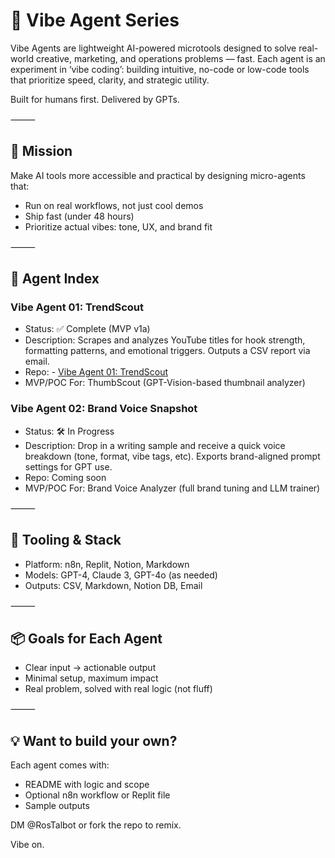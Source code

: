 # 🧠 Vibe Agent Series

Vibe Agents are lightweight AI-powered microtools designed to solve real-world creative, marketing, and operations problems — fast. Each agent is an experiment in ‘vibe coding’: building intuitive, no-code or low-code tools that prioritize speed, clarity, and strategic utility.

Built for humans first. Delivered by GPTs.

⸻

## 🎯 Mission

Make AI tools more accessible and practical by designing micro-agents that:
- Run on real workflows, not just cool demos
- Ship fast (under 48 hours)
- Prioritize actual vibes: tone, UX, and brand fit

⸻

## 🔢 Agent Index

### Vibe Agent 01: TrendScout

- Status: ✅ Complete (MVP v1a)
- Description: Scrapes and analyzes YouTube titles for hook strength, formatting patterns, and emotional triggers. Outputs a CSV report via email.
- Repo: - [Vibe Agent 01: TrendScout](https://github.com/RosTalbot/trendscout)
- MVP/POC For: ThumbScout (GPT-Vision-based thumbnail analyzer)

### Vibe Agent 02: Brand Voice Snapshot

- Status: 🛠 In Progress
- Description: Drop in a writing sample and receive a quick voice breakdown (tone, format, vibe tags, etc). Exports brand-aligned prompt settings for GPT use.
- Repo: Coming soon <!-- [Vibe Agent 02: Brand Voice Snapshot](https://github.com/RosTalbot/brand-voice-snapshot) -->
- MVP/POC For: Brand Voice Analyzer (full brand tuning and LLM trainer)

⸻

## 🧰 Tooling & Stack
- Platform: n8n, Replit, Notion, Markdown
- Models: GPT-4, Claude 3, GPT-4o (as needed)
- Outputs: CSV, Markdown, Notion DB, Email

⸻

## 📦 Goals for Each Agent
- Clear input → actionable output
- Minimal setup, maximum impact
- Real problem, solved with real logic (not fluff)

⸻

## 💡 Want to build your own?

Each agent comes with:
- README with logic and scope
- Optional n8n workflow or Replit file
- Sample outputs

DM @RosTalbot or fork the repo to remix.

Vibe on.
